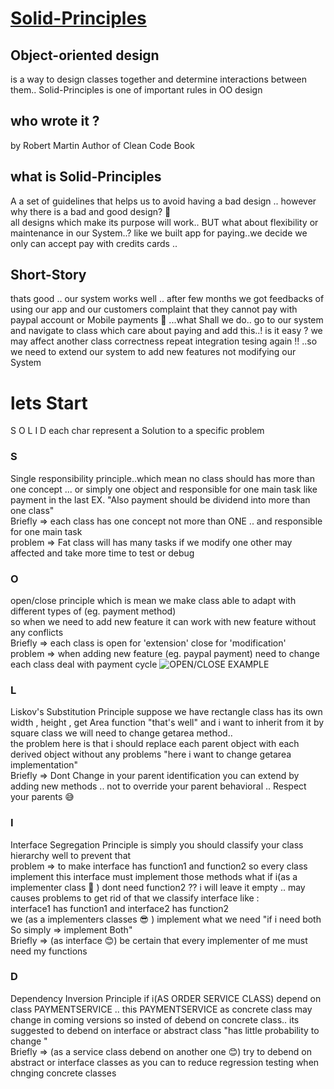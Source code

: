 

# [Solid-Principles](https://en.wikipedia.org/wiki/SOLID)

## Object-oriented design 
is a way to design classes together and determine interactions  between them..
Solid-Principles is one of important rules in OO design 
## who wrote it ?
by Robert Martin Author of Clean Code Book
## what is Solid-Principles 
A a set of guidelines that helps us to avoid having a bad design .. however why there is a bad and good design? 🤨
<br />all designs which make its purpose will work.. BUT what about flexibility or maintenance in our System..?
like we built app for paying..we decide we only can accept pay with credits cards ..
## Short-Story
thats good .. our system works well .. after few months we got feedbacks of using our app and our customers 
complaint that they cannot pay with paypal account or Mobile payments 🥺 ...what Shall we do..
go to our system and navigate to class which care about paying and add this..! is it easy ?
we may affect another class correctness repeat integration tesing again !! ..so we need to extend our system to add new features not modifying our System
# lets Start
 S O L I D each char represent a Solution to a specific problem
### S
Single responsibility principle..which mean no class should has more than one  concept ... or simply one object and responsible for one main task like payment in the last EX. "Also payment should be dividend into more than one class"
 <br />Briefly => each class has one concept not more than ONE .. and responsible for one main task
 <br />problem => Fat class will has many tasks if we modify one other may affected and take more time to test or debug
### O
open/close principle which is mean we make class able to adapt with different types of (eg. payment method)
 <br /> so when we need to add new feature it can work with new feature without any conflicts 
 <br />Briefly => each class is open for 'extension' close for 'modification' 
 <br />problem => when adding new feature (eg. paypal payment)  need to change each class deal with payment cycle 
 ![OPEN/CLOSE EXAMPLE](https://player.slideplayer.com/15/4573787/data/images/img8.png)
 ### L
 Liskov's Substitution Principle 
 suppose we have rectangle class has its own width , height , get Area function "that's well"
 and i want to inherit from it by square class we will need to change getarea method..
 <br />the problem here is that  i should replace each parent object  with each derived object without any problems "here i want to change getarea implementation"
 <br />Briefly => Dont Change in your parent identification you can extend by adding new methods .. 
  not to override your parent behavioral .. Respect your parents 😅
  ### I
  Interface Segregation Principle is simply you should classify your class hierarchy well to prevent that
  <br /> problem => to make interface has function1 and function2 so every class implement this interface must implement those methods
  what if i(as a implementer class 🧐 ) dont need function2 ?? i will leave it empty .. may causes problems 
  to get rid of that we classify interface like :
  <br />interface1 has function1 and interface2 has function2  
  we (as a implementers classes 😎 ) implement what we need "if i need both So simply => implement Both"
   <br />Briefly => (as interface 😊) be certain that every implementer of me  must need my functions
   ### D
   Dependency Inversion Principle 
   if i(AS ORDER SERVICE CLASS) depend on class PAYMENTSERVICE .. this PAYMENTSERVICE as concrete class may change in coming versions
   so insted of debend on concrete class.. its suggested to debend on interface or abstract class "has little probability to change "
   <br />Briefly => (as  a service class debend on another one 😊) try to debend on abstract or interface classes as you can to reduce regression testing when chnging concrete classes
   



 
 
